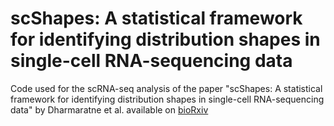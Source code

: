 # scShapes: A statistical framework for identifying distribution shapes in single-cell RNA-sequencing data

Code used for the scRNA-seq analysis of the paper "scShapes: A statistical framework for identifying distribution shapes in single-cell RNA-sequencing data" by Dharmaratne et al. available on [bioRxiv](/https://www.biorxiv.org/content/10.1101/2022.02.13.480299v1)
